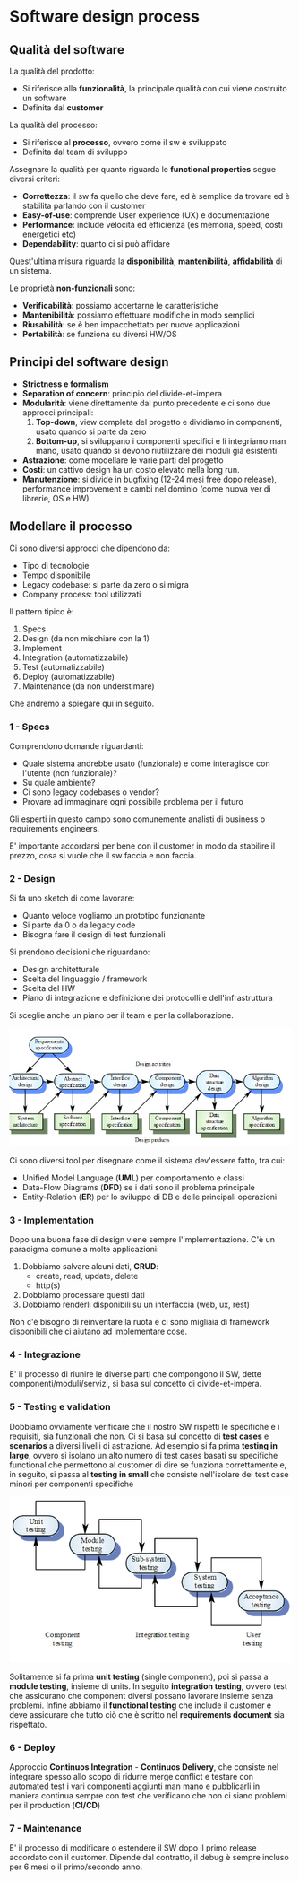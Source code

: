 # Software design process

## Qualità del software

La qualità del prodotto:
- Si riferisce alla **funzionalità**, la principale qualità con cui viene costruito un software
- Definita dal **customer**

La qualità del processo:
- Si riferisce al **processo**, ovvero come il sw è sviluppato
- Definita dal team di sviluppo

Assegnare la qualità per quanto riguarda le **functional properties** segue diversi criteri:

- **Correttezza**: il sw fa quello che deve fare, ed è semplice da trovare ed è stabilita parlando con il customer
- **Easy-of-use**: comprende User experience (UX) e documentazione
- **Performance**: include velocità ed efficienza (es memoria, speed, costi energetici etc)
- **Dependability**: quanto ci si può affidare

Quest'ultima misura riguarda la **disponibilità**, **mantenibilità**, **affidabilità** di un sistema.

Le proprietà **non-funzionali** sono:
- **Verificabilità**: possiamo accertarne le caratteristiche
- **Mantenibilità**: possiamo effettuare modifiche in modo semplici
- **Riusabilità**: se è ben impacchettato per nuove applicazioni
- **Portabilità**: se funziona su diversi HW/OS

## Principi del software design

- **Strictness e formalism**
- **Separation of concern**: principio del divide-et-impera
- **Modularità**: viene direttamente dal punto precedente e ci sono due approcci principali:
    1. **Top-down**, view completa del progetto e dividiamo in componenti, usato quando si parte da zero
    2. **Bottom-up**, si sviluppano i componenti specifici e li integriamo man mano, usato quando si devono riutilizzare dei moduli già esistenti
- **Astrazione**: come modellare le varie parti del progetto
- **Costi**: un cattivo design ha un costo elevato nella long run.
- **Manutenzione**: si divide in bugfixing (12-24 mesi free dopo release), performance improvement e cambi nel dominio (come nuova ver di librerie, OS e HW)


## Modellare il processo

Ci sono diversi approcci che dipendono da:
- Tipo di tecnologie
- Tempo disponibile
- Legacy codebase: si parte da zero o si migra
- Company process: tool utilizzati

Il pattern tipico è:
1. Specs
2. Design (da non mischiare con la 1)
3. Implement 
4. Integration (automatizzabile)
5. Test (automatizzabile)
6. Deploy (automatizzabile)
7. Maintenance (da non understimare)

Che andremo a spiegare qui in seguito.

### 1 - Specs

Comprendono domande riguardanti:
- Quale sistema andrebbe usato (funzionale) e come interagisce con l'utente (non funzionale)?
- Su quale ambiente?
- Ci sono legacy codebases o vendor?
- Provare ad immaginare ogni possibile problema per il futuro

Gli esperti in questo campo sono comunemente analisti di business o requirements engineers.

E' importante accordarsi per bene con il customer in modo da stabilire il prezzo, cosa si vuole che il sw faccia e non faccia.

### 2 - Design

Si fa uno sketch di come lavorare:
- Quanto veloce vogliamo un prototipo funzionante
- Si parte da 0 o da legacy code
- Bisogna fare il design di test funzionali

Si prendono decisioni che riguardano:
- Design architetturale
- Scelta del linguaggio / framework
- Scelta del HW
- Piano di integrazione e definizione dei protocolli e dell'infrastruttura

Si sceglie anche un piano per il team e per la collaborazione.

<img src="./imgs/design.png" alt="Design tipico">

Ci sono diversi tool per disegnare come il sistema dev'essere fatto, tra cui:
- Unified Model Language (**UML**) per comportamento e classi
- Data-Flow Diagrams (**DFD**) se i dati sono il problema principale
- Entity-Relation (**ER**) per lo sviluppo di DB e delle principali operazioni

### 3 - Implementation

Dopo una buona fase di design viene sempre l'implementazione.
C'è un paradigma comune a molte applicazioni:
1. Dobbiamo salvare alcuni dati, **CRUD**:
    - create, read, update, delete
    - http(s)
2. Dobbiamo processare questi dati
3. Dobbiamo renderli disponibili su un interfaccia (web, ux, rest)

Non c'è bisogno di reinventare la ruota e ci sono migliaia di framework disponibili che ci aiutano ad implementare cose.

### 4 - Integrazione

E' il processo di riunire le diverse parti che compongono il SW, dette componenti/moduli/servizi, si basa sul concetto di divide-et-impera. 

### 5 - Testing e validation

Dobbiamo ovviamente verificare che il nostro SW rispetti le specifiche e i requisiti, sia funzionali che non. 
Ci si basa sul concetto di **test cases** e **scenarios** a diversi livelli di astrazione. 
Ad esempio si fa prima **testing in large**, ovvero si isolano un alto numero di test cases basati su specifiche functional che permettono al customer di dire se funziona correttamente e, in seguito, si passa al **testing in small** che consiste nell'isolare dei test case minori per componenti specifiche

<img src="./imgs/testing.png" alt="Testing tipico">

Solitamente si fa prima **unit testing** (single component), poi si passa a **module testing**, insieme di units. In seguito **integration testing**, ovvero test che assicurano che component diversi possano lavorare insieme senza problemi. Infine abbiamo il **functional testing** che include il customer e deve assicurare che tutto ciò che è scritto nel **requirements document** sia rispettato.

### 6 - Deploy

Approccio **Continuos Integration** - **Continuos Delivery**, che consiste nel integrare spesso allo scopo di ridurre merge conflict e testare con automated test i vari componenti aggiunti man mano e pubblicarli in maniera continua sempre con test che verificano che non ci siano problemi per il production (**CI/CD**)

### 7 - Maintenance

E' il processo di modificare o estendere il SW dopo il primo release accordato con il customer. Dipende dal contratto, il debug è sempre incluso per 6 mesi o il primo/secondo anno. 